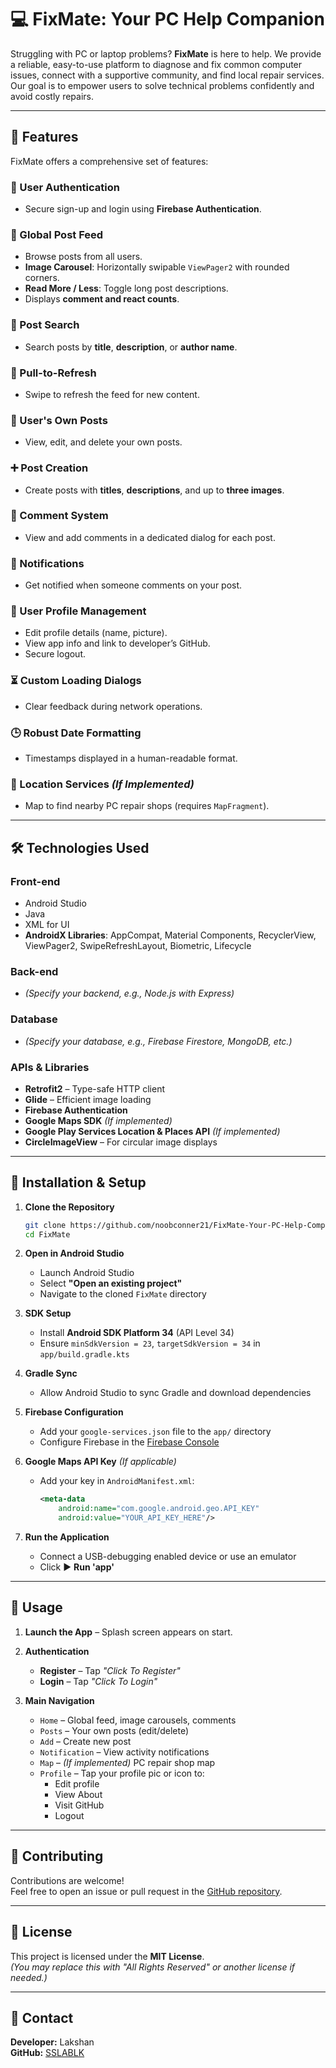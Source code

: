 
# 💻 FixMate: Your PC Help Companion

Struggling with PC or laptop problems? **FixMate** is here to help. We provide a reliable, easy-to-use platform to diagnose and fix common computer issues, connect with a supportive community, and find local repair services.  
Our goal is to empower users to solve technical problems confidently and avoid costly repairs.

---

## 🌟 Features

FixMate offers a comprehensive set of features:

### 🔐 User Authentication
- Secure sign-up and login using **Firebase Authentication**.

### 📰 Global Post Feed
- Browse posts from all users.
- **Image Carousel**: Horizontally swipable `ViewPager2` with rounded corners.
- **Read More / Less**: Toggle long post descriptions.
- Displays **comment and react counts**.

### 🔎 Post Search
- Search posts by **title**, **description**, or **author name**.

### 🔄 Pull-to-Refresh
- Swipe to refresh the feed for new content.

### 📝 User's Own Posts
- View, edit, and delete your own posts.

### ➕ Post Creation
- Create posts with **titles**, **descriptions**, and up to **three images**.

### 💬 Comment System
- View and add comments in a dedicated dialog for each post.

### 🔔 Notifications
- Get notified when someone comments on your post.

### 👤 User Profile Management
- Edit profile details (name, picture).
- View app info and link to developer’s GitHub.
- Secure logout.

### ⏳ Custom Loading Dialogs
- Clear feedback during network operations.

### 🕒 Robust Date Formatting
- Timestamps displayed in a human-readable format.

### 📍 Location Services *(If Implemented)*
- Map to find nearby PC repair shops (requires `MapFragment`).

---

## 🛠️ Technologies Used

### Front-end
- Android Studio
- Java
- XML for UI
- **AndroidX Libraries**: AppCompat, Material Components, RecyclerView, ViewPager2, SwipeRefreshLayout, Biometric, Lifecycle

### Back-end
- *(Specify your backend, e.g., Node.js with Express)*

### Database
- *(Specify your database, e.g., Firebase Firestore, MongoDB, etc.)*

### APIs & Libraries
- **Retrofit2** – Type-safe HTTP client
- **Glide** – Efficient image loading
- **Firebase Authentication**
- **Google Maps SDK** *(If implemented)*
- **Google Play Services Location & Places API** *(If implemented)*
- **CircleImageView** – For circular image displays

---

## 🚀 Installation & Setup

1. **Clone the Repository**
   ```bash
   git clone https://github.com/noobconner21/FixMate-Your-PC-Help-Companion
   cd FixMate
   ```

2. **Open in Android Studio**
   - Launch Android Studio
   - Select **"Open an existing project"**
   - Navigate to the cloned `FixMate` directory

3. **SDK Setup**
   - Install **Android SDK Platform 34** (API Level 34)
   - Ensure `minSdkVersion = 23`, `targetSdkVersion = 34` in `app/build.gradle.kts`

4. **Gradle Sync**
   - Allow Android Studio to sync Gradle and download dependencies

5. **Firebase Configuration**
   - Add your `google-services.json` file to the `app/` directory
   - Configure Firebase in the [Firebase Console](https://console.firebase.google.com/)

6. **Google Maps API Key** *(If applicable)*
   - Add your key in `AndroidManifest.xml`:
     ```xml
     <meta-data
         android:name="com.google.android.geo.API_KEY"
         android:value="YOUR_API_KEY_HERE"/>
     ```

7. **Run the Application**
   - Connect a USB-debugging enabled device or use an emulator
   - Click ▶️ **Run 'app'**

---

## 📱 Usage

1. **Launch the App** – Splash screen appears on start.

2. **Authentication**
   - **Register** – Tap *"Click To Register"*
   - **Login** – Tap *"Click To Login"*

3. **Main Navigation**
   - `Home` – Global feed, image carousels, comments
   - `Posts` – Your own posts (edit/delete)
   - `Add` – Create new post
   - `Notification` – View activity notifications
   - `Map` – *(If implemented)* PC repair shop map
   - `Profile` – Tap your profile pic or icon to:
     - Edit profile
     - View About
     - Visit GitHub
     - Logout

---

## 🤝 Contributing

Contributions are welcome!  
Feel free to open an issue or pull request in the [GitHub repository]([https://github.com/noobconner21](https://github.com/noobconner21/FixMate-Your-PC-Help-Companion)).

---

## 📄 License

This project is licensed under the **MIT License**.  
*(You may replace this with "All Rights Reserved" or another license if needed.)*

---

## 📧 Contact

**Developer:** Lakshan  
**GitHub:** [SSLABLK](https://github.com/noobconner21)
